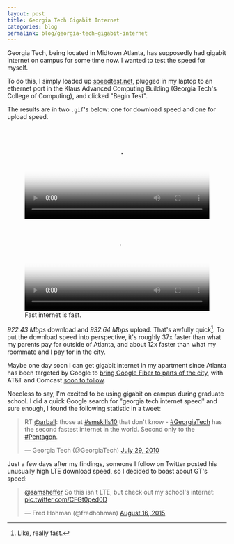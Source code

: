 ```yaml
---
layout: post
title: Georgia Tech Gigabit Internet
categories: blog
permalink: blog/georgia-tech-gigabit-internet
---
```


Georgia Tech, being located in Midtown Atlanta, has supposedly had gigabit internet on campus for some time now. I wanted to test the speed for myself.

<!--more-->

To do this, I simply loaded up [speedtest.net][speedtest], plugged in my laptop to an ethernet port in the Klaus Advanced Computing Building (Georgia Tech's College of Computing), and clicked "Begin Test". 

The results are in two `.gif`'s below: one for download speed and one for upload speed.

<figure class="l-page">
  <div class="figure-grid">
    <video class="figure-grid-left" width="100%" autoplay loop poster="http://thumbs.gfycat.com/SoulfulMelodicBallpython-poster.jpg">
      <source src="http://zippy.gfycat.com/SoulfulMelodicBallpython.webm" type="video/webm">
      <source src="http://zippy.gfycat.com/SoulfulMelodicBallpython.mp4" type="video/mp4">
    </video>
    <video class="figure-grid-right" width="100%" autoplay loop poster="http://thumbs.gfycat.com/HandmadeNeatIndigobunting-poster.jpg">
      <source src="http://zippy.gfycat.com/HandmadeNeatIndigobunting.webm" type="video/webm">
      <source src="http://zippy.gfycat.com/HandmadeNeatIndigobunting.mp4" type="video/mp4">
    </video>
  </div>
  <figcaption>Fast internet is fast.</figcaption>
</figure>

*922.43 Mbps* download and *932.64 Mbps* upload. That's awfully quick[^fn-speed]. To put the download speed into perspective, it's roughly 37x faster than what my parents pay for outside of Atlanta, and about 12x faster than what my roommate and I pay for in the city. 

Maybe one day soon I can get gigabit internet in my apartment since Atlanta has been targeted by Google to [bring Google Fiber to parts of the city][fiber], with AT&T and Comcast [soon to follow][comcast].

Needless to say, I'm excited to be using gigabit on campus during graduate school. I did a quick Google search for "georgia tech internet speed" and sure enough, I found the following statistic in a tweet:

<blockquote class="twitter-tweet tw-align-center" lang="en"><p lang="en" dir="ltr">RT <a href="https://twitter.com/arball">@arball</a>: those at <a href="https://twitter.com/hashtag/smskills10?src=hash">#smskills10</a> that don&#39;t know - <a href="https://twitter.com/hashtag/GeorgiaTech?src=hash">#GeorgiaTech</a> has the second fastest internet in the world. Second only to the <a href="https://twitter.com/hashtag/Pentagon?src=hash">#Pentagon</a>.</p>&mdash; Georgia Tech (@GeorgiaTech) <a href="https://twitter.com/GeorgiaTech/status/19825599630">July 29, 2010</a></blockquote> <script async src="//platform.twitter.com/widgets.js" charset="utf-8"></script>

Just a few days after my findings, someone I follow on Twitter posted his unusually high LTE download speed, so I decided to boast about GT's speed:

<blockquote class="twitter-tweet tw-align-center" lang="en"><p lang="en" dir="ltr"><a href="https://twitter.com/samsheffer">@samsheffer</a> So this isn&#39;t LTE, but check out my school&#39;s internet: <a href="http://t.co/CFGt0ped0D">pic.twitter.com/CFGt0ped0D</a></p>&mdash; Fred Hohman (@fredhohman) <a href="https://twitter.com/fredhohman/status/632919485482188801">August 16, 2015</a></blockquote> <script async src="//platform.twitter.com/widgets.js" charset="utf-8"></script>

[fiber]: https://fiber.google.com/cities/atlanta/ "Google Fiber Atlanta."
[comcast]: http://arstechnica.com/business/2015/06/comcast-2gbps-fiber-to-launch-in-a-bunch-of-markets-this-month/ "Comcast Gigabit Internet."
[speedtest]: http://www.speedtest.net "speedtest.net"

[^fn-speed]: Like, really fast.